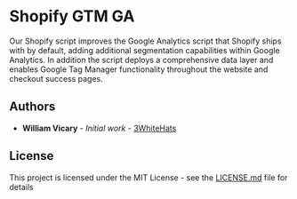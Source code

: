 # Shopify GTM GA
Our Shopify script improves the Google Analytics script that Shopify ships with by default, adding additional segmentation capabilities within Google Analytics. In addition the script deploys a comprehensive data layer and enables Google Tag Manager functionality throughout the website and checkout success pages.

## Authors

* **William Vicary** - *Initial work* - [3WhiteHats](https://www.3whitehats.com)

## License

This project is licensed under the MIT License - see the [LICENSE.md](LICENSE.md) file for details